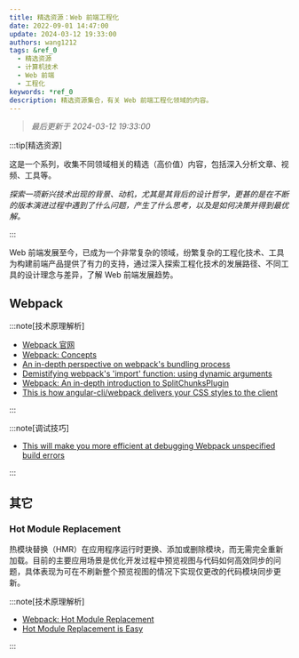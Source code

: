 ```yaml
---
title: 精选资源：Web 前端工程化
date: 2022-09-01 14:47:00
update: 2024-03-12 19:33:00
authors: wang1212
tags: &ref_0
  - 精选资源
  - 计算机技术
  - Web 前端
  - 工程化
keywords: *ref_0
description: 精选资源集合，有关 Web 前端工程化领域的内容。
---
```


> _最后更新于 2024-03-12 19:33:00_

:::tip[精选资源]

这是一个系列，收集不同领域相关的精选（高价值）内容，包括深入分析文章、视频、工具等。

_探索一项新兴技术出现的背景、动机，尤其是其背后的设计哲学，更甚的是在不断的版本演进过程中遇到了什么问题，产生了什么思考，以及是如何决策并得到最优解。_

:::

Web 前端发展至今，已成为一个非常复杂的领域，纷繁复杂的工程化技术、工具为构建前端产品提供了有力的支持，通过深入探索工程化技术的发展路径、不同工具的设计理念与差异，了解 Web 前端发展趋势。

<!-- truncate -->

## Webpack

:::note[技术原理解析]

- [Webpack 官网](https://webpack.js.org/)
- [Webpack: Concepts](https://webpack.js.org/concepts/)
- [An in-depth perspective on webpack's bundling process](https://angularindepth.com/posts/1482/an-in-depth-perspective-on-webpacks-bundling-process)
- [Demistifying webpack's 'import' function: using dynamic arguments](https://angularindepth.com/posts/1483/demistifying-webpacks-import-function-using-dynamic-arguments)
- [Webpack: An in-depth introduction to SplitChunksPlugin](https://angularindepth.com/posts/1490/webpack-an-in-depth-introduction-to-splitchunksplugin)
- [This is how angular-cli/webpack delivers your CSS styles to the client](https://angularindepth.com/posts/1176/this-is-how-angular-cli-webpack-delivers-your-css-styles-to-the-client)

:::

:::note[调试技巧]

- [This will make you more efficient at debugging Webpack unspecified build errors](https://angularindepth.com/posts/1166/this-will-make-you-more-efficient-at-debugging-webpack-unspecified-build-errors)

:::

## 其它

### Hot Module Replacement

热模块替换（HMR）在应用程序运行时更换、添加或删除模块，而无需完全重新加载。目前的主要应用场景是优化开发过程中预览视图与代码如何高效同步的问题，具体表现为可在不刷新整个预览视图的情况下实现仅更改的代码模块同步更新。

:::note[技术原理解析]

- [Webpack: Hot Module Replacement](<https://webpack.js.org/concepts/hot-module-replacement/>)
- [Hot Module Replacement is Easy](https://bjornlu.com/blog/hot-module-replacement-is-easy)

:::
